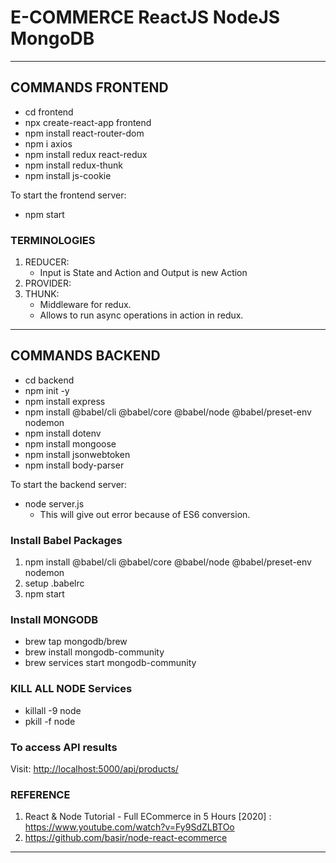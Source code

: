 # E-COMMERCE ReactJS NodeJS MongoDB

---

## COMMANDS FRONTEND

- cd frontend
- npx create-react-app frontend
- npm install react-router-dom
- npm i axios
- npm install redux react-redux
- npm install redux-thunk
- npm install js-cookie

To start the frontend server:

- npm start

### TERMINOLOGIES

1. REDUCER:
   - Input is State and Action and Output is new Action
2. PROVIDER:
3. THUNK:
   - Middleware for redux.
   - Allows to run async operations in action in redux.

---

## COMMANDS BACKEND

- cd backend
- npm init -y
- npm install express
- npm install @babel/cli @babel/core @babel/node @babel/preset-env nodemon
- npm install dotenv
- npm install mongoose
- npm install jsonwebtoken
- npm install body-parser

To start the backend server:

- node server.js
  - This will give out error because of ES6 conversion.

### Install Babel Packages

1. npm install @babel/cli @babel/core @babel/node @babel/preset-env nodemon
2. setup .babelrc
3. npm start

### Install MONGODB

- brew tap mongodb/brew
- brew install mongodb-community
- brew services start mongodb-community

### KILL ALL NODE Services

- killall -9 node
- pkill -f node

### To access API results

Visit: <http://localhost:5000/api/products/>

### REFERENCE

1. React & Node Tutorial - Full ECommerce in 5 Hours [2020]
   : <https://www.youtube.com/watch?v=Fy9SdZLBTOo>
2. <https://github.com/basir/node-react-ecommerce>

---
